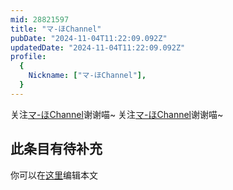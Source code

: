 ```yaml
---
mid: 28821597
title: "マ-ほChannel"
pubDate: "2024-11-04T11:22:09.092Z"
updatedDate: "2024-11-04T11:22:09.092Z"
profile:
  {
    Nickname: ["マ-ほChannel"],
  }
---
```


关注[マ-ほChannel](https://space.bilibili.com/28821597)谢谢喵~ 关注[マ-ほChannel](https://space.bilibili.com/28821597)谢谢喵~

## 此条目有待补充
你可以在[这里](https://github.com/Yuhanawa/VTuber.ICU-Content/edit/master/v/マ-ほChannel/index.md)编辑本文

